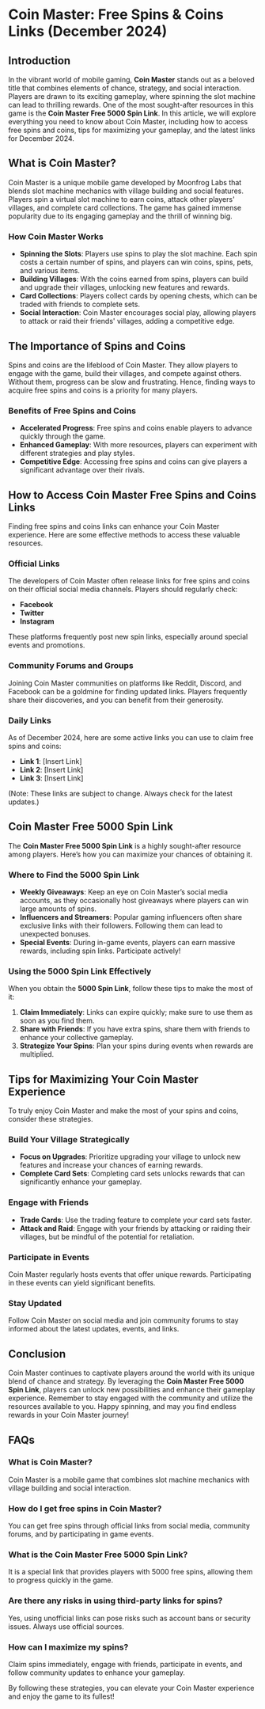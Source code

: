 # Coin Master: Free Spins & Coins Links (December 2024)

## Introduction

In the vibrant world of mobile gaming, **Coin Master** stands out as a beloved title that combines elements of chance, strategy, and social interaction. Players are drawn to its exciting gameplay, where spinning the slot machine can lead to thrilling rewards. One of the most sought-after resources in this game is the **Coin Master Free 5000 Spin Link**. In this article, we will explore everything you need to know about Coin Master, including how to access free spins and coins, tips for maximizing your gameplay, and the latest links for December 2024.

## What is Coin Master?

Coin Master is a unique mobile game developed by Moonfrog Labs that blends slot machine mechanics with village building and social features. Players spin a virtual slot machine to earn coins, attack other players' villages, and complete card collections. The game has gained immense popularity due to its engaging gameplay and the thrill of winning big.

### How Coin Master Works

- **Spinning the Slots**: Players use spins to play the slot machine. Each spin costs a certain number of spins, and players can win coins, spins, pets, and various items.
- **Building Villages**: With the coins earned from spins, players can build and upgrade their villages, unlocking new features and rewards.
- **Card Collections**: Players collect cards by opening chests, which can be traded with friends to complete sets.
- **Social Interaction**: Coin Master encourages social play, allowing players to attack or raid their friends' villages, adding a competitive edge.

## The Importance of Spins and Coins

Spins and coins are the lifeblood of Coin Master. They allow players to engage with the game, build their villages, and compete against others. Without them, progress can be slow and frustrating. Hence, finding ways to acquire free spins and coins is a priority for many players.

### Benefits of Free Spins and Coins

- **Accelerated Progress**: Free spins and coins enable players to advance quickly through the game.
- **Enhanced Gameplay**: With more resources, players can experiment with different strategies and play styles.
- **Competitive Edge**: Accessing free spins and coins can give players a significant advantage over their rivals.

## How to Access Coin Master Free Spins and Coins Links

Finding free spins and coins links can enhance your Coin Master experience. Here are some effective methods to access these valuable resources.

### Official Links

The developers of Coin Master often release links for free spins and coins on their official social media channels. Players should regularly check:

- **Facebook**
- **Twitter**
- **Instagram**

These platforms frequently post new spin links, especially around special events and promotions.

### Community Forums and Groups

Joining Coin Master communities on platforms like Reddit, Discord, and Facebook can be a goldmine for finding updated links. Players frequently share their discoveries, and you can benefit from their generosity.

### Daily Links

As of December 2024, here are some active links you can use to claim free spins and coins:

- **Link 1**: [Insert Link]
- **Link 2**: [Insert Link]
- **Link 3**: [Insert Link]

(Note: These links are subject to change. Always check for the latest updates.)

## Coin Master Free 5000 Spin Link

The **Coin Master Free 5000 Spin Link** is a highly sought-after resource among players. Here’s how you can maximize your chances of obtaining it.

### Where to Find the 5000 Spin Link

- **Weekly Giveaways**: Keep an eye on Coin Master’s social media accounts, as they occasionally host giveaways where players can win large amounts of spins.
- **Influencers and Streamers**: Popular gaming influencers often share exclusive links with their followers. Following them can lead to unexpected bonuses.
- **Special Events**: During in-game events, players can earn massive rewards, including spin links. Participate actively!

### Using the 5000 Spin Link Effectively

When you obtain the **5000 Spin Link**, follow these tips to make the most of it:

1. **Claim Immediately**: Links can expire quickly; make sure to use them as soon as you find them.
2. **Share with Friends**: If you have extra spins, share them with friends to enhance your collective gameplay.
3. **Strategize Your Spins**: Plan your spins during events when rewards are multiplied.

## Tips for Maximizing Your Coin Master Experience

To truly enjoy Coin Master and make the most of your spins and coins, consider these strategies.

### Build Your Village Strategically

- **Focus on Upgrades**: Prioritize upgrading your village to unlock new features and increase your chances of earning rewards.
- **Complete Card Sets**: Completing card sets unlocks rewards that can significantly enhance your gameplay.

### Engage with Friends

- **Trade Cards**: Use the trading feature to complete your card sets faster.
- **Attack and Raid**: Engage with your friends by attacking or raiding their villages, but be mindful of the potential for retaliation.

### Participate in Events

Coin Master regularly hosts events that offer unique rewards. Participating in these events can yield significant benefits.

### Stay Updated

Follow Coin Master on social media and join community forums to stay informed about the latest updates, events, and links.

## Conclusion

Coin Master continues to captivate players around the world with its unique blend of chance and strategy. By leveraging the **Coin Master Free 5000 Spin Link**, players can unlock new possibilities and enhance their gameplay experience. Remember to stay engaged with the community and utilize the resources available to you. Happy spinning, and may you find endless rewards in your Coin Master journey!

## FAQs

### What is Coin Master?

Coin Master is a mobile game that combines slot machine mechanics with village building and social interaction.

### How do I get free spins in Coin Master?

You can get free spins through official links from social media, community forums, and by participating in game events.

### What is the Coin Master Free 5000 Spin Link?

It is a special link that provides players with 5000 free spins, allowing them to progress quickly in the game.

### Are there any risks in using third-party links for spins?

Yes, using unofficial links can pose risks such as account bans or security issues. Always use official sources.

### How can I maximize my spins?

Claim spins immediately, engage with friends, participate in events, and follow community updates to enhance your gameplay.

By following these strategies, you can elevate your Coin Master experience and enjoy the game to its fullest!
